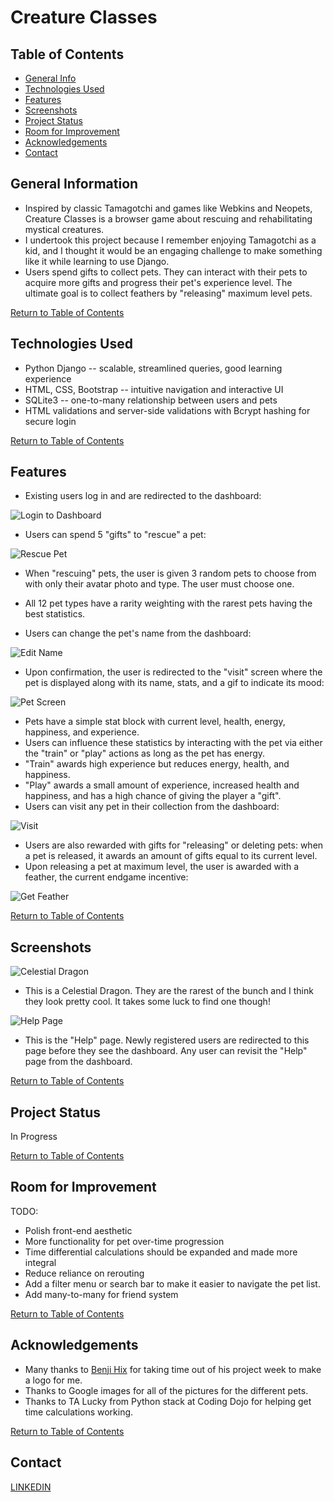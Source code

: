 # Creature Classes
## Table of Contents
* [General Info](#general-information)
* [Technologies Used](#technologies-used)
* [Features](#features)
* [Screenshots](#screenshots)
* [Project Status](#project-status)
* [Room for Improvement](#room-for-improvement)
* [Acknowledgements](#acknowledgements)
* [Contact](#contact)

## General Information
- Inspired by classic Tamagotchi and games like Webkins and Neopets, Creature Classes is a browser game about rescuing and rehabilitating mystical creatures.
- I undertook this project because I remember enjoying Tamagotchi as a kid, and I thought it would be an engaging challenge to make something like it while learning to use Django.
- Users spend gifts to collect pets. They can interact with their pets to acquire more gifts and progress their pet's experience level. The ultimate goal is to collect feathers by "releasing" maximum level pets.

[Return to Table of Contents](#table-of-contents)

## Technologies Used
- Python Django -- scalable, streamlined queries, good learning experience
- HTML, CSS, Bootstrap -- intuitive navigation and interactive UI
- SQLite3 -- one-to-many relationship between users and pets
- HTML validations and server-side validations with Bcrypt hashing for secure login

[Return to Table of Contents](#table-of-contents)

## Features
- Existing users log in and are redirected to the dashboard:

![Login to Dashboard](img/login-gif.gif)

- Users can spend 5 "gifts" to "rescue" a pet:

![Rescue Pet](img/rescue-gif.gif)

- When "rescuing" pets, the user is given 3 random pets to choose from with only their avatar photo and type. The user must choose one.
- All 12 pet types have a rarity weighting with the rarest pets having the best statistics.

- Users can change the pet's name from the dashboard:

![Edit Name](img/edit-name-gif.gif)

- Upon confirmation, the user is redirected to the "visit" screen where the pet is displayed along with its name, stats, and a gif to indicate its mood: 

![Pet Screen](img/pet-screen-gif.gif)

- Pets have a simple stat block with current level, health, energy, happiness, and experience.
- Users can influence these statistics by interacting with the pet via either the "train" or "play" actions as long as the pet has energy.
- "Train" awards high experience but reduces energy, health, and happiness.
- "Play" awards a small amount of experience, increased health and happiness, and has a high chance of giving the player a "gift".
- Users can visit any pet in their collection from the dashboard:

![Visit](img/visit-gif.gif)

- Users are also rewarded with gifts for "releasing" or deleting pets: when a pet is released, it awards an amount of gifts equal to its current level.
- Upon releasing a pet at maximum level, the user is awarded with a feather, the current endgame incentive:

![Get Feather](img/get-feather-gif.gif)

[Return to Table of Contents](#table-of-contents)

## Screenshots

![Celestial Dragon](img/celestial-SC.png)

- This is a Celestial Dragon. They are the rarest of the bunch and I think they look pretty cool. It takes some luck to find one though!

![Help Page](img/help-screen.png)

- This is the "Help" page. Newly registered users are redirected to this page before they see the dashboard. Any user can revisit the "Help" page from the dashboard.

[Return to Table of Contents](#table-of-contents)

## Project Status
In Progress

[Return to Table of Contents](#table-of-contents)

## Room for Improvement
TODO:
- Polish front-end aesthetic
- More functionality for pet over-time progression
- Time differential calculations should be expanded and made more integral
- Reduce reliance on rerouting
- Add a filter menu or search bar to make it easier to navigate the pet list.
- Add many-to-many for friend system

[Return to Table of Contents](#table-of-contents)

## Acknowledgements
- Many thanks to [Benji Hix](https://github.com/benji-hix) for taking time out of his project week to make a logo for me.
- Thanks to Google images for all of the pictures for the different pets.
- Thanks to TA Lucky from Python stack at Coding Dojo for helping get time calculations working.

[Return to Table of Contents](#table-of-contents)

## Contact
[LINKEDIN](https://www.linkedin.com/in/joshua-bliek/)